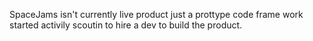 SpaceJams isn't currently live product just a prottype code frame work started activily scoutin to hire a dev to build the product.

